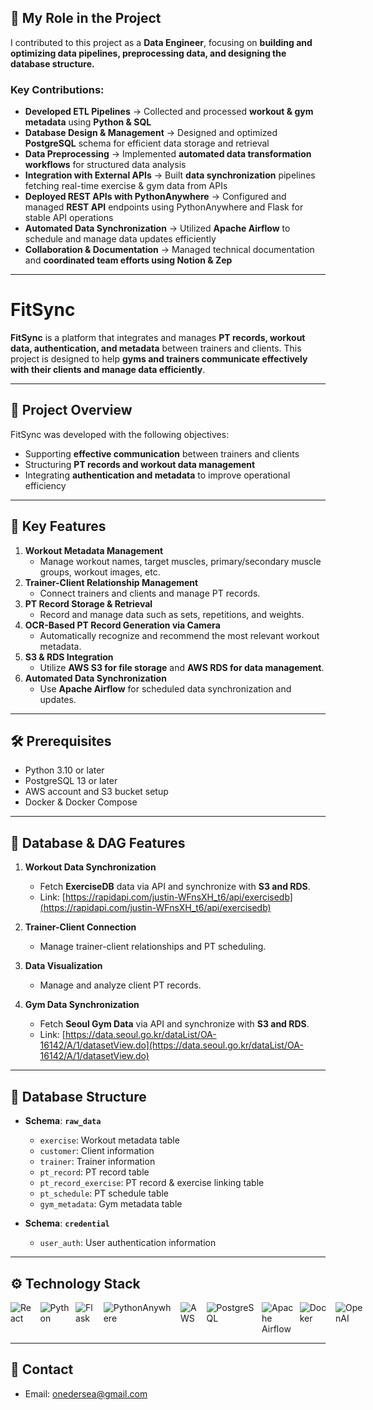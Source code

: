 ## **🚀 My Role in the Project**  

I contributed to this project as a **Data Engineer**, focusing on **building and optimizing data pipelines, preprocessing data, and designing the database structure.**  

### **Key Contributions:**  
- **Developed ETL Pipelines** → Collected and processed **workout & gym metadata** using **Python & SQL**  
- **Database Design & Management** → Designed and optimized **PostgreSQL** schema for efficient data storage and retrieval  
- **Data Preprocessing** → Implemented **automated data transformation workflows** for structured data analysis  
- **Integration with External APIs** → Built **data synchronization** pipelines fetching real-time exercise & gym data from APIs  
- **Deployed REST APIs with PythonAnywhere** → Configured and managed **REST API** endpoints using PythonAnywhere and Flask for stable API operations
- **Automated Data Synchronization** → Utilized **Apache Airflow** to schedule and manage data updates efficiently  
- **Collaboration & Documentation** → Managed technical documentation and **coordinated team efforts using Notion & Zep**  

---

# FitSync

**FitSync** is a platform that integrates and manages **PT records, workout data, authentication, and metadata** between trainers and clients. This project is designed to help **gyms and trainers communicate effectively with their clients and manage data efficiently**.

---

## **📌 Project Overview**

FitSync was developed with the following objectives:

- Supporting **effective communication** between trainers and clients
- Structuring **PT records and workout data management**
- Integrating **authentication and metadata** to improve operational efficiency

---

## **🚀 Key Features**

1. **Workout Metadata Management**
   - Manage workout names, target muscles, primary/secondary muscle groups, workout images, etc.
2. **Trainer-Client Relationship Management**
   - Connect trainers and clients and manage PT records.
3. **PT Record Storage & Retrieval**
   - Record and manage data such as sets, repetitions, and weights.
4. **OCR-Based PT Record Generation via Camera**
   - Automatically recognize and recommend the most relevant workout metadata.
5. **S3 & RDS Integration**
   - Utilize **AWS S3 for file storage** and **AWS RDS for data management**.
6. **Automated Data Synchronization**
   - Use **Apache Airflow** for scheduled data synchronization and updates.

---

## **🛠 Prerequisites**

- Python 3.10 or later
- PostgreSQL 13 or later
- AWS account and S3 bucket setup
- Docker & Docker Compose

---

## **💾 Database & DAG Features**

1. **Workout Data Synchronization**
   - Fetch **ExerciseDB** data via API and synchronize with **S3 and RDS**.
   - Link: [https://rapidapi.com/justin-WFnsXH_t6/api/exercisedb](https://rapidapi.com/justin-WFnsXH_t6/api/exercisedb)

2. **Trainer-Client Connection**
   - Manage trainer-client relationships and PT scheduling.

3. **Data Visualization**
   - Manage and analyze client PT records.

4. **Gym Data Synchronization**
   - Fetch **Seoul Gym Data** via API and synchronize with **S3 and RDS**.
   - Link: [https://data.seoul.go.kr/dataList/OA-16142/A/1/datasetView.do](https://data.seoul.go.kr/dataList/OA-16142/A/1/datasetView.do)

---

## **📂 Database Structure**

- **Schema**: **`raw_data`**
  - `exercise`: Workout metadata table
  - `customer`: Client information
  - `trainer`: Trainer information
  - `pt_record`: PT record table
  - `pt_record_exercise`: PT record & exercise linking table
  - `pt_schedule`: PT schedule table
  - `gym_metadata`: Gym metadata table

- **Schema**: **`credential`**
  - `user_auth`: User authentication information

---

## **⚙ Technology Stack**

<div style="display: flex; gap: 10px;">
  <img alt="React" src="https://img.shields.io/badge/React-61DAFB?logo=react&logoColor=000&style=plastic" />
  <img alt="Python" src="https://img.shields.io/badge/Python-3776AB?logo=python&logoColor=fff&style=plastic" />
  <img alt="Flask" src="https://img.shields.io/badge/Flask-000?logo=flask&logoColor=fff&style=plastic" />
  <img alt="PythonAnywhere" src="https://img.shields.io/badge/PythonAnywhere-1D9FD7?logo=pythonanywhere&logoColor=fff&style=plastic" />
  <img alt="AWS" src="https://img.shields.io/badge/Amazon%20Web%20Services-232F3E?logo=amazonwebservices&logoColor=fff&style=plastic" />
  <img alt="PostgreSQL" src="https://img.shields.io/badge/PostgreSQL-4169E1?logo=postgresql&logoColor=fff&style=plastic" />
  <img alt="Apache Airflow" src="https://img.shields.io/badge/Apache%20Airflow-017CEE?logo=apacheairflow&logoColor=fff&style=plastic" />
  <img alt="Docker" src="https://img.shields.io/badge/Docker-2496ED?logo=docker&logoColor=fff&style=plastic" />
  <img alt="OpenAI" src="https://img.shields.io/badge/OpenAI-412991?logo=openai&logoColor=fff&style=plastic" />
</div>

---

## **📧 Contact**

- Email: [onedersea@gmail.com](mailto:onedersea@gmail.com)
